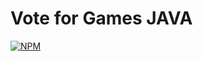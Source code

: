 # Vote for Games JAVA 
[![NPM](https://img.shields.io/npm/l/react)](https://github.com/Jullianag/vote-for-games/blob/main/LICENSE)
